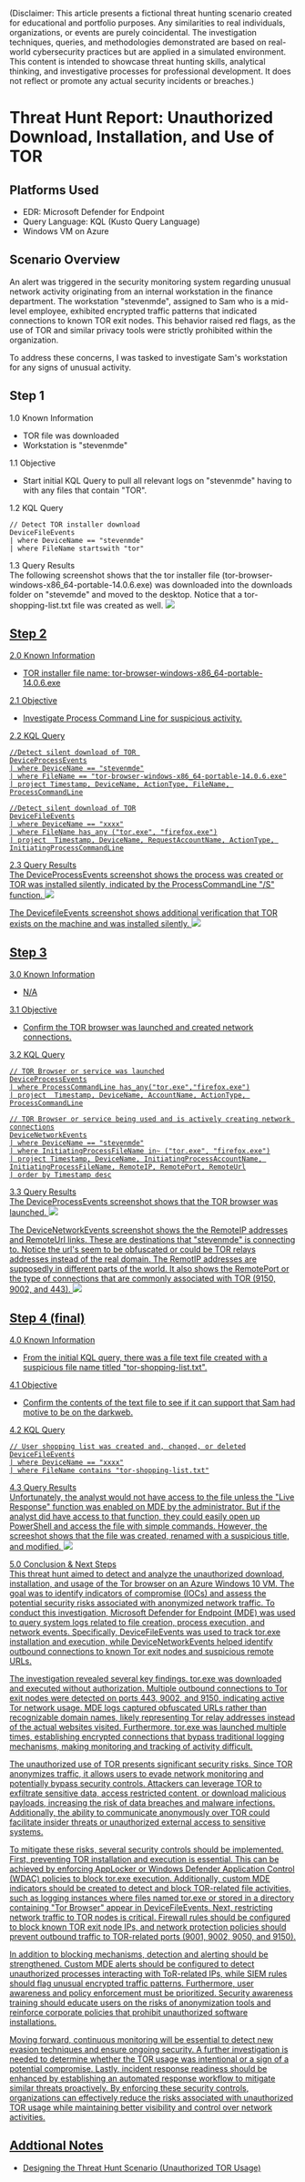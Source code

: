 (Disclaimer: This article presents a fictional threat hunting scenario created for educational and portfolio purposes. Any similarities to real individuals, organizations, or events are purely coincidental. The investigation techniques, queries, and methodologies demonstrated are based on real-world cybersecurity practices but are applied in a simulated environment. This content is intended to showcase threat hunting skills, analytical thinking, and investigative processes for professional development. It does not reflect or promote any actual security incidents or breaches.)

# Threat Hunt Report: Unauthorized Download, Installation, and Use of TOR
## Platforms Used
- EDR: Microsoft Defender for Endpoint
- Query Language: KQL (Kusto Query Language)
- Windows VM on Azure
  
## Scenario Overview
An alert was triggered in the security monitoring system regarding unusual network activity originating from an internal workstation in the finance department. The workstation "stevenmde", assigned to Sam who is a mid-level employee, exhibited encrypted traffic patterns that indicated connections to known TOR exit nodes. This behavior raised red flags, as the use of TOR and similar privacy tools were strictly prohibited within the organization.

To address these concerns, I was tasked to investigate Sam's workstation for any signs of unusual activity.

## Step 1
1.0 Known Information
- TOR file was downloaded
- Workstation is "stevenmde"

1.1 Objective 
- Start initial KQL Query to pull all relevant logs on "stevenmde" having to with any files that contain "TOR".

1.2 KQL Query
```kql
// Detect TOR installer download
DeviceFileEvents
| where DeviceName == "stevenmde"
| where FileName startswith "tor"
```
1.3 Query Results
<br>
The following screenshot shows that the tor installer file (tor-browser-windows-x86_64-portable-14.0.6.exe) was downloaded into the downloads folder on "stevemde" and moved to the desktop. Notice that a tor-shopping-list.txt file was created as well. 
<a href="https://github.com/stevenrim/threathuntrepo/blob/main/step1.png"><img src="https://github.com/stevenrim/threathuntrepo/blob/main/step1.png"/>

## Step 2
2.0 Known Information
- TOR installer file name: tor-browser-windows-x86_64-portable-14.0.6.exe

2.1 Objective 
- Investigate Process Command Line for suspicious activity.

2.2 KQL Query
```kql
//Detect silent download of TOR 
DeviceProcessEvents
| where DeviceName == "stevenmde"
| where FileName == "tor-browser-windows-x86_64-portable-14.0.6.exe"
| project Timestamp, DeviceName, ActionType, FileName, ProcessCommandLine

//Detect silent download of TOR
DeviceFileEvents
| where DeviceName == "xxxx"
| where FileName has_any ("tor.exe", "firefox.exe")
| project  Timestamp, DeviceName, RequestAccountName, ActionType, InitiatingProcessCommandLine
```
2.3 Query Results
<br>
The DeviceProcessEvents screenshot shows the process was created or TOR was installed silently, indicated by the ProcessCommandLine "/S" function.
<a href="https://github.com/stevenrim/threathuntrepo/blob/main/step2.png"><img src="https://github.com/stevenrim/threathuntrepo/blob/main/step2.png"/>

The DevicefileEvents screenshot shows additional verification that TOR exists on the machine and was installed silently.
<a href="https://github.com/stevenrim/threathuntrepo/blob/main/step2(2).png"><img src="https://github.com/stevenrim/threathuntrepo/blob/main/step2(2).png"/>


## Step 3
3.0 Known Information
- N/A

3.1 Objective 
- Confirm the TOR browser was launched and created network connections.

3.2 KQL Query
```kql
// TOR Browser or service was launched
DeviceProcessEvents
| where ProcessCommandLine has_any("tor.exe","firefox.exe")
| project  Timestamp, DeviceName, AccountName, ActionType, ProcessCommandLine

// TOR Browser or service being used and is actively creating network connections
DeviceNetworkEvents
| where DeviceName == "stevenmde"
| where InitiatingProcessFileName in~ ("tor.exe", "firefox.exe")
| project Timestamp, DeviceName, InitiatingProcessAccountName, InitiatingProcessFileName, RemoteIP, RemotePort, RemoteUrl
| order by Timestamp desc
```
3.3 Query Results
<br>
The DeviceProcessEvents screenshot shows that the TOR browser was launched.
<a href="https://github.com/stevenrim/threathuntrepo/blob/main/step3.png"><img src="https://github.com/stevenrim/threathuntrepo/blob/main/step3.png"/>

The DeviceNetworkEvents screenshot shows the the RemoteIP addresses and RemoteUrl links. These are destinations that "stevenmde" is connecting to. Notice the url's seem to be obfuscated or could be TOR relays addresses instead of the real domain. The RemotIP addresses are supposedly in different parts of the world. It also shows the RemotePort or the type of connections that are commonly associated with TOR (9150, 9002, and 443). 
<a href="https://github.com/stevenrim/threathuntrepo/blob/main/step3(2).png"><img src="https://github.com/stevenrim/threathuntrepo/blob/main/step3(2).png"/>

## Step 4 (final)
4.0 Known Information
- From the initial KQL query, there was a file text file created with a suspicious file name titled "tor-shopping-list.txt".

4.1 Objective 
- Confirm the contents of the text file to see if it can support that Sam had motive to be on the darkweb. 

4.2 KQL Query
```kql
// User shopping list was created and, changed, or deleted
DeviceFileEvents
| where DeviceName == "xxxx"
| where FileName contains "tor-shopping-list.txt"

```
4.3 Query Results
<br>
Unfortunately, the analyst would not have access to the file unless the "Live Response" function was enabled on MDE by the administrator. But if the analyst did have access to that function, they could easily open up PowerShell and access the file with simple commands. However, the screeshot shows that the file was created, renamed with a suspicious title, and modified.
<a href="https://github.com/stevenrim/threathuntrepo/blob/main/step4.png"><img src="https://github.com/stevenrim/threathuntrepo/blob/main/step4.png"/>


5.0 Conclusion & Next Steps
<br>
This threat hunt aimed to detect and analyze the unauthorized download, installation, and usage of the Tor browser on an Azure Windows 10 VM. The goal was to identify indicators of compromise (IOCs) and assess the potential security risks associated with anonymized network traffic. To conduct this investigation, Microsoft Defender for Endpoint (MDE) was used to query system logs related to file creation, process execution, and network events. Specifically, DeviceFileEvents was used to track tor.exe installation and execution, while DeviceNetworkEvents helped identify outbound connections to known Tor exit nodes and suspicious remote URLs. 

The investigation revealed several key findings. tor.exe was downloaded and executed without authorization. Multiple outbound connections to Tor exit nodes were detected on ports 443, 9002, and 9150, indicating active Tor network usage. MDE logs captured obfuscated URLs rather than recognizable domain names, likely representing Tor relay addresses instead of the actual websites visited. Furthermore, tor.exe was launched multiple times, establishing encrypted connections that bypass traditional logging mechanisms, making monitoring and tracking of activity difficult.

The unauthorized use of TOR presents significant security risks. Since TOR anonymizes traffic, it allows users to evade network monitoring and potentially bypass security controls. Attackers can leverage TOR to exfiltrate sensitive data, access restricted content, or download malicious payloads, increasing the risk of data breaches and malware infections. Additionally, the ability to communicate anonymously over TOR could facilitate insider threats or unauthorized external access to sensitive systems.

To mitigate these risks, several security controls should be implemented. First, preventing TOR installation and execution is essential. This can be achieved by enforcing AppLocker or Windows Defender Application Control (WDAC) policies to block tor.exe execution. Additionally, custom MDE indicators should be created to detect and block TOR-related file activities, such as logging instances where files named tor.exe or stored in a directory containing "Tor Browser" appear in DeviceFileEvents. Next, restricting network traffic to TOR nodes is critical. Firewall rules should be configured to block known TOR exit node IPs, and network protection policies should prevent outbound traffic to TOR-related ports (9001, 9002, 9050, and 9150).

In addition to blocking mechanisms, detection and alerting should be strengthened. Custom MDE alerts should be configured to detect unauthorized processes interacting with ToR-related IPs, while SIEM rules should flag unusual encrypted traffic patterns. Furthermore, user awareness and policy enforcement must be prioritized. Security awareness training should educate users on the risks of anonymization tools and reinforce corporate policies that prohibit unauthorized software installations.

Moving forward, continuous monitoring will be essential to detect new evasion techniques and ensure ongoing security. A further investigation is needed to determine whether the TOR usage was intentional or a sign of a potential compromise. Lastly, incident response readiness should be enhanced by establishing an automated response workflow to mitigate similar threats proactively. By enforcing these security controls, organizations can effectively reduce the risks associated with unauthorized TOR usage while maintaining better visibility and control over network activities.


## Addtional Notes
- [Designing the Threat Hunt Scenario (Unauthorized TOR Usage)](https://github.com/stevenrim/threathuntrepo/edit/main/designingthreathunt.md)

